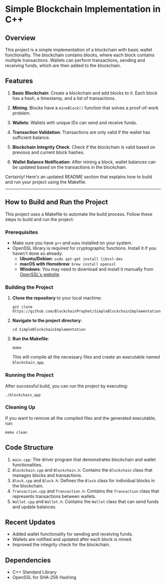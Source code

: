 
# Simple Blockchain Implementation in C++

## Overview

This project is a simple implementation of a blockchain with basic wallet functionality. The blockchain contains blocks, where each block contains multiple transactions. Wallets can perform transactions, sending and receiving funds, which are then added to the blockchain.

## Features

1. **Basic Blockchain**: Create a blockchain and add blocks to it. Each block has a hash, a timestamp, and a list of transactions.

2. **Mining**: Blocks have a `mineBlock()` function that solves a proof-of-work problem.

3. **Wallets**: Wallets with unique IDs can send and receive funds.

4. **Transaction Validation**: Transactions are only valid if the wallet has sufficient balance.

5. **Blockchain Integrity Check**: Check if the blockchain is valid based on previous and current block hashes.

6. **Wallet Balance Notification**: After mining a block, wallet balances can be updated based on the transactions in the blockchain.

Certainly! Here's an updated README section that explains how to build and run your project using the Makefile.

---

## How to Build and Run the Project

This project uses a Makefile to automate the build process. Follow these steps to build and run the project:

### Prerequisites

- Make sure you have `g++` and `make` installed on your system.
- OpenSSL library is required for cryptographic functions. Install it if you haven't done so already:
  - **Ubuntu/Debian**: `sudo apt-get install libssl-dev`
  - **macOS with Homebrew**: `brew install openssl`
  - **Windows**: You may need to download and install it manually from [OpenSSL's website](https://www.openssl.org/source/).

### Building the Project

1. **Clone the repository** to your local machine:
    ```
    git clone https://github.com/BlockchainProphet/SimpleBlockchainImplementation.git
    ```

2. **Navigate to the project directory**:
    ```
    cd SimpleBlockchainImplementation
    ```

3. **Run the Makefile**:
    ```
    make
    ```
    This will compile all the necessary files and create an executable named `blockchain_app`.

### Running the Project

After successful build, you can run the project by executing:

```
./blockchain_app
```


### Cleaning Up

If you want to remove all the compiled files and the generated executable, run:

```
make clean
```


## Code Structure

1. `main.cpp`: The driver program that demonstrates blockchain and wallet functionalities.
2. `Blockchain.cpp` and `Blockchain.h`: Contains the `Blockchain` class that manages blocks and transactions.
3. `Block.cpp` and `Block.h`: Defines the `Block` class for individual blocks in the blockchain.
4. `Transaction.cpp` and `Transaction.h`: Contains the `Transaction` class that represents transactions between wallets.
5. `Wallet.cpp` and `Wallet.h`: Contains the `Wallet` class that can send funds and update balances.

## Recent Updates

- Added wallet functionality for sending and receiving funds.
- Wallets are notified and updated after each block is mined.
- Improved the integrity check for the blockchain.

## Dependencies

- C++ Standard Library
- OpenSSL for SHA-256 Hashing
